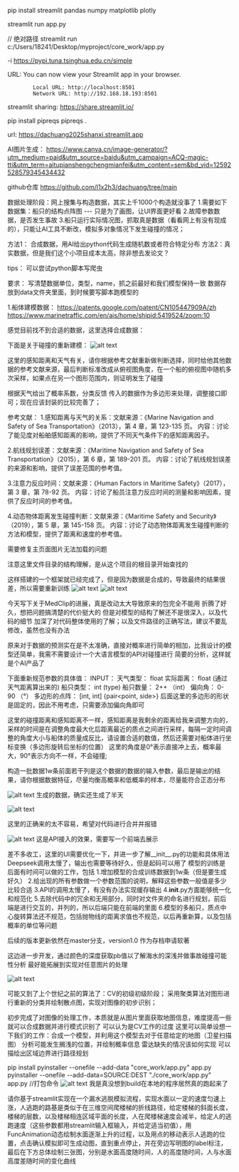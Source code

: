 pip install streamlit pandas numpy matplotlib plotly

streamlit run app.py

// 绝对路径
streamlit run c:/Users/18241/Desktop/myproject/core_work/app.py

-i https://pypi.tuna.tsinghua.edu.cn/simple

URL:
            You can now view your Streamlit app in your browser.

            Local URL: http://localhost:8501
            Network URL: http://192.168.18.193:8501

streamlit sharing: 
    https://share.streamlit.io/

pip install pipreqs
pipreqs .

url: 
    https://dachuang2025shanxi.streamlit.app

AI图片生成：
    https://www.canva.cn/image-generator/?utm_medium=paid&utm_source=baidu&utm_campaign=ACQ-magic-tti&utm_term=aitupianshengchengmianfei&utm_content=sem&bd_vid=12592528579345434432

github仓库
    https://github.com/l1x2h3/dachuang/tree/main


数据处理阶段：网上搜集与构造数据，其实上千1000个构造就没事了
1.需要如下数据集：船只的结构点阵图 --- 只是为了画图，让UI界面更好看
2.故障参数数据，是否发生事故
3.船只运行实际情况图，抓取真是数据（看看网上有没有现成的），只能让AI工具不断改，模拟多对象情况下发生碰撞的情况；


方法1： 合成数据，用AI给出python代码生成随机数或者符合特定分布
方法2：真实数据，但是我们这个小项目成本太高，除非想去发论文？

tips： 可以尝试python脚本写爬虫

要求： 写清楚数据单位，类型，name，抓之前最好和我们模型保持一致
数据存放到data文件夹里面，到时候要写脚本跑模型的


1.船体建模数据：
https://patents.google.com/patent/CN105447909A/zh
https://www.marinetraffic.com/en/ais/home/shipid:5419524/zoom:10

感觉目前找不到合适的数据，这里选择合成数据：


下面是关于碰撞的重新建模：
![alt text](image.png)

这里的感知距离和天气有关，请你根据参考文献重新做判断选择，同时给他其他数据的参考文献来源，最后判断标准改成从俯视图角度，在一个船的俯视图中随机多次采样，如果点在另一个图形范围内，则证明发生了碰撞

根据天气给出了概率系数，分类反馈
传入的数据作为多边形来处理，调整接口即可；现在应该封装的比较完善了；




参考文献：
1.感知距离与天气的关系：文献来源：《Marine Navigation and Safety of Sea Transportation》（2013），第 4 章，第 123-135 页。
内容：讨论了能见度对船舶感知距离的影响，提供了不同天气条件下的感知距离因子。

2.航线规划误差：文献来源：《Maritime Navigation and Safety of Sea Transportation》（2015），第 6 章，第 189-201 页。
内容：讨论了航线规划误差的来源和影响，提供了误差范围的参考值。

3.注意力反应时间：文献来源：《Human Factors in Maritime Safety》（2017），第 3 章，第 78-92 页。
内容：讨论了船员注意力反应时间的测量和影响因素，提供了反应时间的参考值。

4.动态物体距离发生碰撞判断：文献来源：《Maritime Safety and Security》（2019），第 5 章，第 145-158 页。
内容：讨论了动态物体距离发生碰撞判断的方法和模型，提供了距离和速度的参考值。


需要修复主页面图片无法加载的问题

注意这里文件目录的结构理解，是从这个项目的根目录开始查找的

这样搭建的一个框架就已经完成了，但是因为数据是合成的，导致最终的结果很差，所以需要重新训练
![alt text](image-1.png)
![alt text](image-2.png)

今天写下关于MedClip的进展，真是改动太大导致原来的包完全不能用 折腾了好久，想把问题搞清楚的代价挺大的
但是对模型的结构了解还不是很深入，以及代码的细节
加深了对代码整体使用的了解；以及文件路径的正确写法，建议不要乱修改，虽然也没有办法


原来对于数据的预测实在是不太准确，直接对概率进行简单的相加，比我设计的模型还简单，我需不需要设计一个大语言模型的API对碰撞进行
简要的分析，这样就是个AI产品了

下面重新规范参数的具体值：
INPUT：
天气类型： float
实际距离： float  (通过天气距离算出来的)
船只类型： int (type) 
船只数量： 2++ （int）
偏向角： 0-90 （°）
多边形的点阵： [int, int] {pair<point, side>}
后面这里的多边形的形状是固定的，因此不用考虑，只需要添加偏向角即可

这里的碰撞距离和感知距离不一样，感知距离是我剩余的距离给我来调整方向的，采样的时间是在调整角度最大化后距离最近的质点之间进行采样，每隔一定时间调整的角度大小与船体的质量成反比，请设置合适的数值，然后还需要对船体进行坐标变换（多边形旋转后坐标的位置）
这里的角度是0°表示直接冲上去，概率最大，90°表示方向不一样，不会碰撞;

构造一批数据1w条前面若干列是这个数据的数据的输入参数，最后是输出的结果，请你根据数据特征，尽量均衡高概率和低概率的样本，尽量能符合正态分布


![alt text](image-3.png)
生成的数据，确实还生成了半天

![alt text](image-4.png)

这里的正确来的太不容易，希望对代码进行合并并报错

![alt text](image-10.png)
这是API接入的效果，需要写一个前端去展示


差不多收工，这里的UI需要优化一下，并进一步了解__init__.py的功能和具体用法
Deepseek调用太慢了，输出也需要等待好久，但是起码可以用了
模型的训练是后面有时间可以做的工作，包括
1.增加模型的合成训练数据到1w条（但是要生成好久）
2.给出现的所有参数做一个参数范围的说明，解释这些参数一般值是多少比较合适
3.API的调用太慢了，有没有办法实现缓存输出
4.__init__.py方面能够统一化和规范化
5.去除代码中的冗余和无用部分，同时对文件夹的命名进行规划，前后端是进行交互的，并列的，所以后端只能在前端的里面
6.模型的多船只，质点中心旋转算法还不规范，包括抛物线的距离求值也不规范，以后再重新算，以及包括概率的单位等问题


后续的版本更新依然在master分支，version1.0  作为存档申请软著

这边进一步开发，通过颜色的深度获取pb值以了解海水的深浅并做事故碰撞可能性分析
最好能拓展到实现对任意图片的处理

![alt text](image-12.png)

可能又到了上个世纪之前的算法了：CV的初级初级阶段；
采用聚类算法对图形进行重新的分类并绘制散点图，实现对图像的初步识别；

初步完成了对图像的处理工作，本质就是从图片里面获取地图信息，难度提高一些就可以合成数据并进行模式识别了
可以认为是CV工作的过度
这里可以简单设想一下我们的工作：合成一个模型，并利用这个模型去对于任意给定的地图（卫星扫描图）
分析可能发生搁浅的位置，并绘制概率信息
雷达缺失的情况该如何实现
可以描绘出区域边界进行路径规划

pip install pyinstaller --onefile --add-data "core_work/app.py" app.py
pyinstaller --onefile --add-data=SOURCE:DEST "./core_work/app.py" app.py
//打包命令
![alt text](image-13.png)
我是真没想到build在本地的程序居然真的跑起来了

请你基于streamlit实现在一个漏水逃脱模拟流程，实现水面以一定的速度匀速上涨，人逃跑的路基是类似于在三维空间爬楼梯的折线路径，给定楼梯的斜面长度，楼梯的层数，以及楼梯相连区域平面的长度，人在爬楼梯速度会减半，给定人的逃跑速度（这些参数都用streamlit输入框输入，并给定适当初值），用FuncAnimation动态绘制水面逐渐上升的过程，以及用点的移动表示人逃跑的位置，点击确认模拟即可生成动图，直到重点停止，并在旁边写明图的label标注，最后在下方总体绘制三张图，分别是水面高度随时间，人的高度随时间，人与水面高度差随时间的变化曲线
